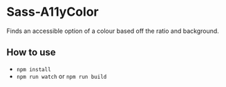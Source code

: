 # Sass-A11yColor

Finds an accessible option of a colour based off the ratio and background.

## How to use

- `npm install`
- `npm run watch` or `npm run build`